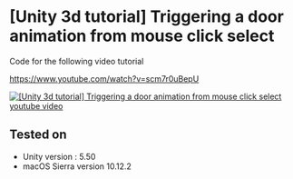 # [Unity 3d tutorial] Triggering a door animation from mouse click select

Code for the following video tutorial

https://www.youtube.com/watch?v=scm7r0uBepU

[![[Unity 3d tutorial] Triggering a door animation from mouse click select youtube video](https://img.youtube.com/vi/scm7r0uBepU/0.jpg)](https://www.youtube.com/watch?v=scm7r0uBepU)

Tested on
---------
* Unity version : 5.50
* macOS Sierra version 10.12.2
